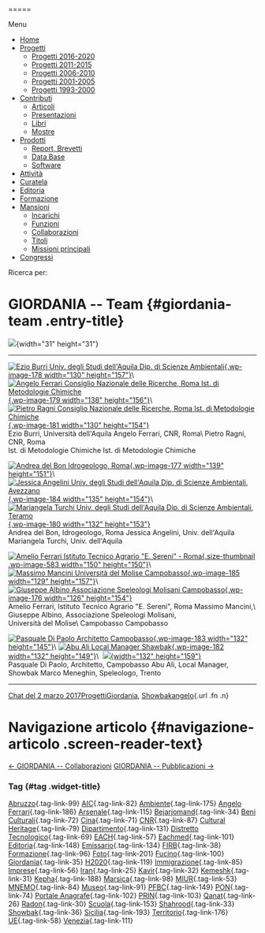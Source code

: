 


=====

 

Menu



-   [Home](index.html)
-   [Progetti](index.html)
    -   [Progetti 2016-2020](index86ea.html?page_id=388)
    -   [Progetti 2011-2015](indexea29.html?page_id=474)
    -   [Progetti 2006-2010](index9b8d.html?page_id=525)
    -   [Progetti 2001-2005](index3429.html?page_id=494)
    -   [Progetti 1993-2000](index5532.html?page_id=559)
-   [Contributi](index376e.html?cat=13)
    -   [Articoli](index305b.html?page_id=438)
    -   [Presentazioni](index3fd7.html?page_id=441)
    -   [Libri](indexb842.html?page_id=450)
    -   [Mostre](index85de.html?page_id=1066)
-   [Prodotti](indexb5e7.html?cat=15)
    -   [Report, Brevetti](indexfea7.html?page_id=1069)
    -   [Data Base](index7175.html?page_id=1072)
    -   [Software](index1a36.html?page_id=1075)
-   [Attività](index852a.html?page_id=410)
-   [Curatela](index5b3e.html?page_id=416)
-   [Editoria](index1597.html?page_id=419)
-   [Formazione](index7f00.html?page_id=422)
-   [Mansioni](index7fa5.html?cat=138)
    -   [Incarichi](indexfc67.html?page_id=1050)
    -   [Funzioni](index5cc7.html?page_id=1061)
    -   [Collaborazioni](index5edb.html?page_id=1083)
    -   [Titoli](indexa54c.html?page_id=1239)
    -   [Missioni principali](indexe97a.html?page_id=1804)
-   [Congressi](index9c1c.html?page_id=425)

Ricerca per:

GIORDANIA -- Team {#giordania-team .entry-title}
=================

![](wp-content/uploads/2017/03/chimera-nera-150x150.png){width="31" height="31"}

  ---------------------------------------------------------------------------------------------------------------------------------------------------------------------------------------------------------------------------------------------------------------------------------- -------------------------------------------------------------------------------------------------------------------------------------------------------------------------------------------------------------------------------------------------------------------------------------------------------------- -------------------------------------------------------------------------------------------------------------------------------------------------------------------------------------------------------------------------------------------------------------------------------------------------------------------
  [![Ezio Burri Univ. degli Studi dell\'Aquila Dip. di Scienze Ambientali](../www.qanatproject.com/public/wp-content/uploads/Gruppo_Giordania_-Burri.jpg){.wp-image-178 width="130" height="157"}](../www.qanatproject.com/public/wp-content/uploads/Gruppo_Giordania_-Burri.jpg)\   [![Angelo Ferrari Consiglio Nazionale delle Ricerche, Roma Ist. di Metodologie Chimiche](../www.qanatproject.com/public/wp-content/uploads/Gruppo_Giordania_-Ferrari-248x300.jpg){.wp-image-179 width="138" height="156"}](../www.qanatproject.com/public/wp-content/uploads/Gruppo_Giordania_-Ferrari.jpg)\   [![Pietro Ragni Consiglio Nazionale delle Ricerche, Roma Ist. di Metodologie Chimiche](../www.qanatproject.com/public/wp-content/uploads/Gruppo_Giordania_-Ragni.jpg){.wp-image-181 width="130" height="154"}](../www.qanatproject.com/public/wp-content/uploads/Gruppo_Giordania_-Ragni.jpg)\
  Ezio Burri, Università dell'Aquila                                                                                                                                                                                                                                                 Angelo Ferrari, CNR, Roma\                                                                                                                                                                                                                                                                                     Pietro Ragni, CNR, Roma\
                                                                                                                                                                                                                                                                                     Ist. di Metodologie Chimiche                                                                                                                                                                                                                                                                                   Ist. di Metodologie Chimiche

  [![Andrea del Bon Idrogeologo, Roma](../www.qanatproject.com/public/wp-content/uploads/Gruppo_Giordania_-Andrea-254x300.jpg){.wp-image-177 width="139" height="151"}](../www.qanatproject.com/public/wp-content/uploads/Gruppo_Giordania_-Andrea.jpg)\                             [![Jessica Angelini Univ. degli Studi dell\'Aquila Dip. di Scienze Ambientali, Avezzano](../www.qanatproject.com/public/wp-content/uploads/Gruppo_Giordania_Jessica-255x300.jpg){.wp-image-184 width="135" height="154"}](../www.qanatproject.com/public/wp-content/uploads/Gruppo_Giordania_Jessica.jpg)\     [![Mariangela Turchi Univ. degli Studi dell\'Aquila Dip. di Scienze Ambientali, Teramo](../www.qanatproject.com/public/wp-content/uploads/Gruppo_Giordania_-Mariangela-259x300.jpg){.wp-image-180 width="132" height="153"}](../www.qanatproject.com/public/wp-content/uploads/Gruppo_Giordania_-Mariangela.jpg)\
  Andrea del Bon, Idrogeologo, Roma                                                                                                                                                                                                                                                  Jessica Angelini, Univ. dell'Aquila                                                                                                                                                                                                                                                                            Mariangela Turchi, Univ. dell'Aquila

  [![Amelio Ferrari Istituto Tecnico Agrario \"E. Sereni\" - Roma](../www.qanatproject.com/public/wp-content/uploads/Amelio-150x150.jpg){.size-thumbnail .wp-image-583 width="150" height="150"}](../www.qanatproject.com/public/wp-content/uploads/Amelio.jpg)\                     [![Massimo Mancini Università del Molise Campobasso](../www.qanatproject.com/public/wp-content/uploads/Gruppo_Giordania_Mancini-252x300.jpg){.wp-image-185 width="129" height="157"}](../www.qanatproject.com/public/wp-content/uploads/Gruppo_Giordania_Mancini.jpg)\                                         [![Giuseppe Albino Associazione Speleologi Molisani Campobasso](../www.qanatproject.com/public/wp-content/uploads/Gruppo_Giordania_-Albino.jpg){.wp-image-176 width="126" height="154"}](../www.qanatproject.com/public/wp-content/uploads/Gruppo_Giordania_-Albino.jpg)\
  Amelio Ferrari, Istituto Tecnico Agrario "E. Sereni", Roma                                                                                                                                                                                                                         Massimo Mancini,\                                                                                                                                                                                                                                                                                              Giuseppe Albino, Associazione Speleologi Molisani,\
                                                                                                                                                                                                                                                                                     Università del Molise\                                                                                                                                                                                                                                                                                         Campobasso
                                                                                                                                                                                                                                                                                     Campobasso

  [![Pasquale Di Paolo Architetto Campobasso](../www.qanatproject.com/public/wp-content/uploads/Gruppo_Giordania_DiPaolo.jpg){.wp-image-183 width="132" height="145"}](../www.qanatproject.com/public/wp-content/uploads/Gruppo_Giordania_DiPaolo.jpg)\                              [![Abu Ali Local Manager Shawbak](../www.qanatproject.com/public/wp-content/uploads/Gruppo_Giordania_Abu_Ali-251x300.jpg){.wp-image-182 width="132" height="149"}](../www.qanatproject.com/public/wp-content/uploads/Gruppo_Giordania_Abu_Ali.jpg)\                                                             [![](../www.qanatproject.com/public/wp-content/uploads/Gruppo_Giordania_Menegini.jpg){width="132" height="159"}](../www.qanatproject.com/public/wp-content/uploads/Gruppo_Giordania_Menegini.jpg)\
  Pasquale Di Paolo, Architetto, Campobasso                                                                                                                                                                                                                                          Abu Ali, Local Manager, Showbak                                                                                                                                                                                                                                                                                Marco Meneghin, Speleologo, Trento
  ---------------------------------------------------------------------------------------------------------------------------------------------------------------------------------------------------------------------------------------------------------------------------------- -------------------------------------------------------------------------------------------------------------------------------------------------------------------------------------------------------------------------------------------------------------------------------------------------------------- -------------------------------------------------------------------------------------------------------------------------------------------------------------------------------------------------------------------------------------------------------------------------------------------------------------------

[Chat del 2 marzo 2017](indexd728.html?p=264 "Permalink a GIORDANIA – Team")[Progetti](index0b40.html?cat=9)[Giordania](index338b.html?tag=giordania), [Showbak](indexde02.html?tag=showbak)[angelo](indexcd64.html?author=1 "Vedi tutti gli articoli di angelo"){.url .fn .n}

Navigazione articolo {#navigazione-articolo .screen-reader-text}
====================

[← GIORDANIA -- Collaborazioni](indexd89d.html?p=261) [GIORDANIA -- Pubblicazioni →](index1641.html?p=278)



### Tag {#tag .widget-title}

[Abruzzo](indexbf18.html?tag=abruzzo "2 argomenti"){.tag-link-99} [AIC](indexfd92.html?tag=aic "4 argomenti"){.tag-link-82} [Ambiente](indexa6a7.html?tag=ambiente "6 argomenti"){.tag-link-175} [Angelo Ferrari](indexdddd.html?tag=angelo-ferrari "22 argomenti"){.tag-link-186} [Arsenale](index6e38.html?tag=arsenale "2 argomenti"){.tag-link-115} [Bejarjomand](index93d3.html?tag=bejarjomand "1 argomento"){.tag-link-34} [Beni Culturali](index883e.html?tag=beni-culturali "14 argomenti"){.tag-link-72} [Cina](index26c3.html?tag=cina "2 argomenti"){.tag-link-71} [CNR](index47bd.html?tag=cnr "7 argomenti"){.tag-link-87} [Cultural Heritage](index49c7.html?tag=cultural-heritage "2 argomenti"){.tag-link-79} [Dipartimento](index79d6.html?tag=dipartimento "2 argomenti"){.tag-link-131} [Distretto Tecnologico](index057d.html?tag=distretto-tecnologico "2 argomenti"){.tag-link-69} [EACH](index42c8.html?tag=each "2 argomenti"){.tag-link-57} [Eachmed](indexcf6e.html?tag=eachmed "3 argomenti"){.tag-link-101} [Editoria](indexd50c.html?tag=editoria "1 argomento"){.tag-link-148} [Emissario](index7457.html?tag=emissario "4 argomenti"){.tag-link-134} [FIRB](index7342.html?tag=firb "3 argomenti"){.tag-link-38} [Formazione](index52c4.html?tag=formazione "3 argomenti"){.tag-link-96} [Foto](index2e63.html?tag=foto "2 argomenti"){.tag-link-201} [Fucino](index11b4.html?tag=fucino "5 argomenti"){.tag-link-100} [Giordania](index338b.html?tag=giordania "4 argomenti"){.tag-link-35} [H2020](index3914.html?tag=h2020 "10 argomenti"){.tag-link-119} [Immigrazione](index32ae.html?tag=immigrazione "4 argomenti"){.tag-link-85} [Imprese](index514c.html?tag=imprese "5 argomenti"){.tag-link-56} [Iran](index4241.html?tag=iran "5 argomenti"){.tag-link-25} [Kavir](index3aaa.html?tag=kavir "1 argomento"){.tag-link-32} [Kemeshk](index0773.html?tag=kemeshk "1 argomento"){.tag-link-31} [Kepha](index724b.html?tag=kepha "2 argomenti"){.tag-link-188} [Marsica](index6ce2.html?tag=marsica "5 argomenti"){.tag-link-98} [MIUR](index0aa1.html?tag=miur "3 argomenti"){.tag-link-53} [MNEMO](index7027.html?tag=mnemo "3 argomenti"){.tag-link-84} [Museo](index304a.html?tag=museo "2 argomenti"){.tag-link-91} [PFBC](indexc5dc.html?tag=pfbc "1 argomento"){.tag-link-149} [PON](index0011.html?tag=pon "4 argomenti"){.tag-link-74} [Portale Anagrafe](indexe42c.html?tag=portale-anagrafe "2 argomenti"){.tag-link-102} [PRIN](index9cf1.html?tag=prin "2 argomenti"){.tag-link-103} [Qanat](index339d.html?tag=qanat "6 argomenti"){.tag-link-26} [Radon](index68d2.html?tag=radon "3 argomenti"){.tag-link-30} [Scuola](index2953.html?tag=scuola "2 argomenti"){.tag-link-153} [Shahrood](index6549.html?tag=shahrood "2 argomenti"){.tag-link-33} [Showbak](indexde02.html?tag=showbak "4 argomenti"){.tag-link-36} [Sicilia](index4efa.html?tag=sicilia "2 argomenti"){.tag-link-193} [Territorio](indexfff4.html?tag=territorio "4 argomenti"){.tag-link-176} [UE](index3f45.html?tag=ue "12 argomenti"){.tag-link-58} [Venezia](index05f5.html?tag=venezia "8 argomenti"){.tag-link-111}
